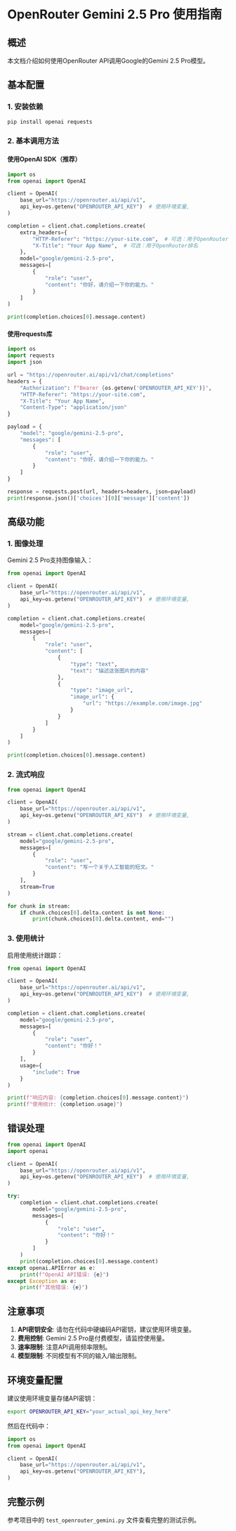 # OpenRouter Gemini 2.5 Pro 使用指南

## 概述
本文档介绍如何使用OpenRouter API调用Google的Gemini 2.5 Pro模型。

## 基本配置

### 1. 安装依赖
```bash
pip install openai requests
```

### 2. 基本调用方法

#### 使用OpenAI SDK（推荐）
```python
import os
from openai import OpenAI

client = OpenAI(
    base_url="https://openrouter.ai/api/v1",
    api_key=os.getenv("OPENROUTER_API_KEY")  # 使用环境变量,
)

completion = client.chat.completions.create(
    extra_headers={
        "HTTP-Referer": "https://your-site.com",  # 可选：用于OpenRouter排名
        "X-Title": "Your App Name",  # 可选：用于OpenRouter排名
    },
    model="google/gemini-2.5-pro",
    messages=[
        {
            "role": "user",
            "content": "你好，请介绍一下你的能力。"
        }
    ]
)

print(completion.choices[0].message.content)
```

#### 使用requests库
```python
import os
import requests
import json

url = "https://openrouter.ai/api/v1/chat/completions"
headers = {
    "Authorization": f"Bearer {os.getenv('OPENROUTER_API_KEY')}",
    "HTTP-Referer": "https://your-site.com",
    "X-Title": "Your App Name",
    "Content-Type": "application/json"
}

payload = {
    "model": "google/gemini-2.5-pro",
    "messages": [
        {
            "role": "user",
            "content": "你好，请介绍一下你的能力。"
        }
    ]
}

response = requests.post(url, headers=headers, json=payload)
print(response.json()['choices'][0]['message']['content'])
```

## 高级功能

### 1. 图像处理
Gemini 2.5 Pro支持图像输入：

```python
from openai import OpenAI

client = OpenAI(
    base_url="https://openrouter.ai/api/v1",
    api_key=os.getenv("OPENROUTER_API_KEY")  # 使用环境变量,
)

completion = client.chat.completions.create(
    model="google/gemini-2.5-pro",
    messages=[
        {
            "role": "user",
            "content": [
                {
                    "type": "text",
                    "text": "描述这张图片的内容"
                },
                {
                    "type": "image_url",
                    "image_url": {
                        "url": "https://example.com/image.jpg"
                    }
                }
            ]
        }
    ]
)

print(completion.choices[0].message.content)
```

### 2. 流式响应
```python
from openai import OpenAI

client = OpenAI(
    base_url="https://openrouter.ai/api/v1",
    api_key=os.getenv("OPENROUTER_API_KEY")  # 使用环境变量,
)

stream = client.chat.completions.create(
    model="google/gemini-2.5-pro",
    messages=[
        {
            "role": "user",
            "content": "写一个关于人工智能的短文。"
        }
    ],
    stream=True
)

for chunk in stream:
    if chunk.choices[0].delta.content is not None:
        print(chunk.choices[0].delta.content, end="")
```

### 3. 使用统计
启用使用统计跟踪：

```python
from openai import OpenAI

client = OpenAI(
    base_url="https://openrouter.ai/api/v1",
    api_key=os.getenv("OPENROUTER_API_KEY")  # 使用环境变量,
)

completion = client.chat.completions.create(
    model="google/gemini-2.5-pro",
    messages=[
        {
            "role": "user",
            "content": "你好！"
        }
    ],
    usage={
        "include": True
    }
)

print(f"响应内容: {completion.choices[0].message.content}")
print(f"使用统计: {completion.usage}")
```

## 错误处理
```python
from openai import OpenAI
import openai

client = OpenAI(
    base_url="https://openrouter.ai/api/v1",
    api_key=os.getenv("OPENROUTER_API_KEY")  # 使用环境变量,
)

try:
    completion = client.chat.completions.create(
        model="google/gemini-2.5-pro",
        messages=[
            {
                "role": "user",
                "content": "你好！"
            }
        ]
    )
    print(completion.choices[0].message.content)
except openai.APIError as e:
    print(f"OpenAI API错误: {e}")
except Exception as e:
    print(f"其他错误: {e}")
```

## 注意事项

1. **API密钥安全**: 请勿在代码中硬编码API密钥，建议使用环境变量。
2. **费用控制**: Gemini 2.5 Pro是付费模型，请监控使用量。
3. **速率限制**: 注意API调用频率限制。
4. **模型限制**: 不同模型有不同的输入/输出限制。

## 环境变量配置
建议使用环境变量存储API密钥：

```bash
export OPENROUTER_API_KEY="your_actual_api_key_here"
```

然后在代码中：
```python
import os
from openai import OpenAI

client = OpenAI(
    base_url="https://openrouter.ai/api/v1",
    api_key=os.getenv("OPENROUTER_API_KEY"),
)
```

## 完整示例
参考项目中的 `test_openrouter_gemini.py` 文件查看完整的测试示例。